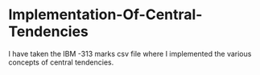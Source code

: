 # Implementation-Of-Central-Tendencies
I have taken the IBM -313 marks csv file where I implemented the various concepts of central tendencies.
